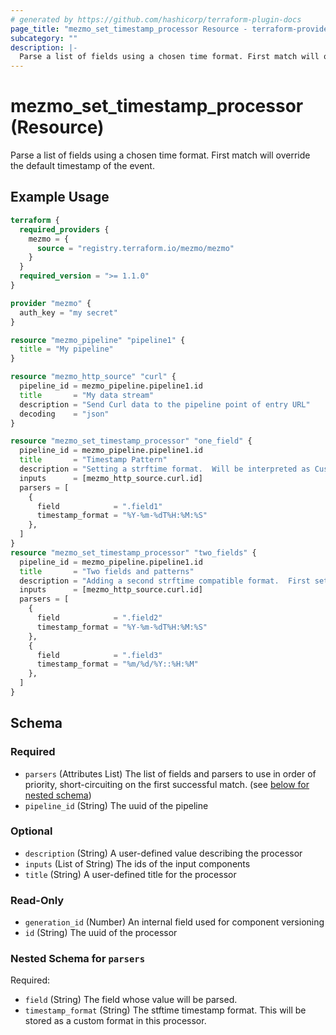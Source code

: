 ```yaml
---
# generated by https://github.com/hashicorp/terraform-plugin-docs
page_title: "mezmo_set_timestamp_processor Resource - terraform-provider-mezmo"
subcategory: ""
description: |-
  Parse a list of fields using a chosen time format. First match will override the default timestamp of the event.
---
```


# mezmo_set_timestamp_processor (Resource)

Parse a list of fields using a chosen time format. First match will override the default timestamp of the event.

## Example Usage

```terraform
terraform {
  required_providers {
    mezmo = {
      source = "registry.terraform.io/mezmo/mezmo"
    }
  }
  required_version = ">= 1.1.0"
}

provider "mezmo" {
  auth_key = "my secret"
}

resource "mezmo_pipeline" "pipeline1" {
  title = "My pipeline"
}

resource "mezmo_http_source" "curl" {
  pipeline_id = mezmo_pipeline.pipeline1.id
  title       = "My data stream"
  description = "Send Curl data to the pipeline point of entry URL"
  decoding    = "json"
}

resource "mezmo_set_timestamp_processor" "one_field" {
  pipeline_id = mezmo_pipeline.pipeline1.id
  title       = "Timestamp Pattern"
  description = "Setting a strftime format.  Will be interpreted as Custom and the pattern will be set as the custom pattern."
  inputs      = [mezmo_http_source.curl.id]
  parsers = [
    {
      field            = ".field1"
      timestamp_format = "%Y-%m-%dT%H:%M:%S"
    },
  ]
}
resource "mezmo_set_timestamp_processor" "two_fields" {
  pipeline_id = mezmo_pipeline.pipeline1.id
  title       = "Two fields and patterns"
  description = "Adding a second strftime compatible format.  First set to match will set the event's time."
  inputs      = [mezmo_http_source.curl.id]
  parsers = [
    {
      field            = ".field2"
      timestamp_format = "%Y-%m-%dT%H:%M:%S"
    },
    {
      field            = ".field3"
      timestamp_format = "%m/%d/%Y::%H:%M"
    },
  ]
}
```

<!-- schema generated by tfplugindocs -->
## Schema

### Required

- `parsers` (Attributes List) The list of fields and parsers to use in order of priority, short-circuiting on the first successful match. (see [below for nested schema](#nestedatt--parsers))
- `pipeline_id` (String) The uuid of the pipeline

### Optional

- `description` (String) A user-defined value describing the processor
- `inputs` (List of String) The ids of the input components
- `title` (String) A user-defined title for the processor

### Read-Only

- `generation_id` (Number) An internal field used for component versioning
- `id` (String) The uuid of the processor

<a id="nestedatt--parsers"></a>
### Nested Schema for `parsers`

Required:

- `field` (String) The field whose value will be parsed.
- `timestamp_format` (String) The stftime timestamp format.  This will be stored as a custom format in this processor.
